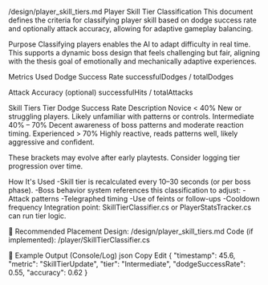  /design/player_skill_tiers.md
Player Skill Tier Classification
This document defines the criteria for classifying player skill based on dodge success rate and optionally attack accuracy, allowing for adaptive gameplay balancing.

 Purpose
Classifying players enables the AI to adapt difficulty in real time. This supports a dynamic boss design that feels challenging but fair, aligning with the thesis goal of emotionally and mechanically adaptive experiences.

Metrics Used
Dodge Success Rate
successfulDodges / totalDodges

Attack Accuracy (optional)
successfulHits / totalAttacks

Skill Tiers
Tier	Dodge Success Rate	Description
Novice	< 40%	New or struggling players. Likely unfamiliar with patterns or controls.
Intermediate	40% – 70%	Decent awareness of boss patterns and moderate reaction timing.
Experienced	> 70%	Highly reactive, reads patterns well, likely aggressive and confident.

These brackets may evolve after early playtests. Consider logging tier progression over time.

How It's Used
-Skill tier is recalculated every 10–30 seconds (or per boss phase).
-Boss behavior system references this classification to adjust:
    -Attack patterns
    -Telegraphed timing
    -Use of feints or follow-ups
    -Cooldown frequency
Integration point: SkillTierClassifier.cs or PlayerStatsTracker.cs can run tier logic.

📁 Recommended Placement
Design:
/design/player_skill_tiers.md
Code (if implemented):
/player/SkillTierClassifier.cs

🔄 Example Output (Console/Log)
json
Copy
Edit
{
  "timestamp": 45.6,
  "metric": "SkillTierUpdate",
  "tier": "Intermediate",
  "dodgeSuccessRate": 0.55,
  "accuracy": 0.62
}
